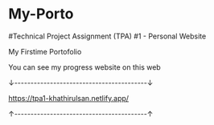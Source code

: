 # My-Porto
#Technical Project Assignment (TPA) #1 - Personal Website

My Firstime Portofolio 

You can see my progress website on this web 

↓-----------------------------------------↓

  https://tpa1-khathirulsan.netlify.app/
  
↑-----------------------------------------↑
